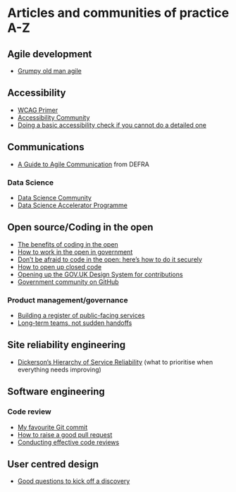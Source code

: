 
# Articles and communities of practice A-Z
## Agile development
- [Grumpy old man agile](https://productforthepeople.xyz/grumpy-old-person-agile-d2465d875ac1)

## Accessibility
- [WCAG Primer](https://alphagov.github.io/wcag-primer/)
- [Accessibility Community](https://www.gov.uk/service-manual/communities/accessibility-community#community-resources)
- [Doing a basic accessibility check if you cannot do a detailed one](https://www.gov.uk/government/publications/doing-a-basic-accessibility-check-if-you-cant-do-a-detailed-one/doing-a-basic-accessibility-check-if-you-cant-do-a-detailed-one)

## Communications
- [A Guide to Agile Communication](http://www.defra.net/home/a-guide-to-agile-communication) from DEFRA

### Data Science
- [Data Science Community](https://www.gov.uk/service-manual/communities/data-science-community)
- [Data Science Accelerator Programme](https://www.gov.uk/government/publications/data-science-accelerator-programme/introduction-to-the-data-science-accelerator)

## Open source/Coding in the open
- [The benefits of coding in the open](https://gds.blog.gov.uk/2017/09/04/the-benefits-of-coding-in-the-open/)
- [How to work in the open in government](http://www.hollidazed.co.uk/2019/10/30/how-to-work-in-the-open-in-government/)
- [Don’t be afraid to code in the open: here’s how to do it securely](https://technology.blog.gov.uk/2017/09/27/dont-be-afraid-to-code-in-the-open-heres-how-to-do-it-securely/)
- [How to open up closed code](https://technology.blog.gov.uk/2018/02/19/how-to-open-up-closed-code/)
- [Opening up the GOV.UK Design System for contributions](https://designnotes.blog.gov.uk/2018/09/26/opening-up-the-gov-uk-design-system-for-contributions/)
- [Government community on GitHub](https://github.com/government/welcome)

### Product management/governance
- [Building a register of public-facing services](https://mojdigital.blog.gov.uk/2019/06/06/building-a-register-of-public-facing-services/)
- [Long-term teams, not sudden handoffs](https://18f.gsa.gov/2019/12/03/long-term-teams/)

## Site reliability engineering
- [Dickerson’s Hierarchy of Service Reliability](https://www.david-merrick.com/2017/06/26/dickerson-s-hierarchy-of-service-reliability/) (what to prioritise when everything needs improving)

## Software engineering
### Code review
- [My favourite Git commit](https://fatbusinessman.com/2019/my-favourite-git-commit)
- [How to raise a good pull request](https://www.annashipman.co.uk/jfdi/good-pull-requests.html)
- [Conducting effective code reviews](https://gds-tech-learning-pathway.cloudapps.digital/resources/other/code-reviews.html#conducting-effective-code-reviews)

## User centred design
- [Good questions to kick off a discovery](https://www.dxw.com/2019/06/good-questions-to-kick-off-a-discovery/)
